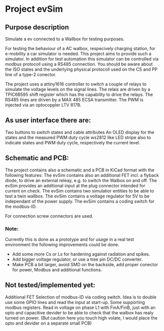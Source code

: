 # Project evSim 
## Purpose description
Simulate a ev connected to a Wallbox for testing purposes.

For testing the behaviour of a AC walbox, respecively charging station, for e-mobility a car simulator is needed.
This project aims to provide such a simulator. In addition for test automation this simulator can be controlled via modbus protocoll using a RS485 connection.
You should be aware about the ISO states and the underlying physical protocoll used on the CS and PP line of a type-2 conector.

The project uses a attiny1616 controller to switch a couple of relays to simulate the voltage levels on the signal lines.
The relais are driven by a TPIC6B595 shift register which has the capability to drive the relays.
The RS485 lines are driven by a MAX 485 ECSA transmitter. The PWM is injected via an optocoppler  LTV 817B.

## As user interface there are:
Two buttons to switch states and cable attributes
An OLED display for the states and the measured PWM duty cycle
ws2812 like LED stripe also to indicate states and PWM duty cycle, respectively the current level.

## Schematic and PCB:
The project contains also a schematic and a PCB in KiCad format with the following features:
The evSim contains also an additional FET incl. a flyback diode, to drive an external releay, e.g. to switch the Walbox on and off.
The evSim provides an additional input at the plug connector intended for current on check.
The evSim contains two simulatior entities to be able to test a twin wallbox.
The evSim contains a voltage regulator for 5V to be independant of the power supply.
The evSim contains a coding switch for the modbus-ID.

For connection screw connectors are used.

### Note:
Currently this is done as a prototype and for usage in a real test environment the following improvements could be done.
- Add some more Cs or Ls for hardening against radiation and spikes.
- Add bigger voltage regulator, or use a tree pin DC/DC converter.
- Make PCB a bit larger, avoid SMD on the backside, add proper conector for power, Modbus and additional functions.

## Not tested/implemented yet:
Additional FET
Selection of modbus-ID via coding switch. Idea is to double use some GPIO lines and read the input at start-up.
Some supporting modbus registers.
Read in voltage on phase L1 with FinA/FinB, just with an opto and capacitive devider to be able to check that the walbox has realy turned on power. (But caution here you touch high volate, I would place the opto and devider on a separate small PCB)

